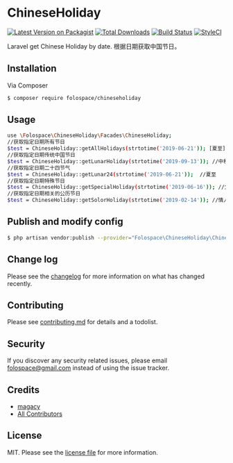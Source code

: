 # ChineseHoliday

[![Latest Version on Packagist][ico-version]][link-packagist]
[![Total Downloads][ico-downloads]][link-downloads]
[![Build Status][ico-travis]][link-travis]
[![StyleCI][ico-styleci]][link-styleci]

Laravel get Chinese Holiday by date.
根据日期获取中国节日。

## Installation

Via Composer

``` bash
$ composer require folospace/chineseholiday
```

## Usage
``` bash
use \Folospace\ChineseHoliday\Facades\ChineseHoliday;
//获取指定日期所有节日
$test = ChineseHoliday::getAllHolidays(strtotime('2019-06-21')); [夏至]
//获取指定日期传统中国节日
$test = ChineseHoliday::getLunarHoliday(strtotime('2019-09-13')); //中秋
//获取指定日期二十四节气
$test = ChineseHoliday::getLunar24(strtotime('2019-06-21'));  //夏至
//获取指定日期特殊节日
$test = ChineseHoliday::getSpecialHoliday(strtotime('2019-06-16')); //父亲节
//获取指定日期相关的公历节日
$test = ChineseHoliday::getSolorHoliday(strtotime('2019-02-14')); //情人节
```

## Publish and modify config

``` bash
$ php artisan vendor:publish --provider="Folospace\ChineseHoliday\ChineseHolidayServiceProvider"

```


## Change log

Please see the [changelog](changelog.md) for more information on what has changed recently.


## Contributing

Please see [contributing.md](contributing.md) for details and a todolist.

## Security

If you discover any security related issues, please email folospace@gmail.com instead of using the issue tracker.

## Credits

- [magacy][link-author]
- [All Contributors][link-contributors]

## License

MIT. Please see the [license file](license.md) for more information.

[ico-version]: https://img.shields.io/packagist/v/folospace/chineseholiday.svg?style=flat-square
[ico-downloads]: https://img.shields.io/packagist/dt/folospace/chineseholiday.svg?style=flat-square
[ico-travis]: https://img.shields.io/travis/folospace/chineseholiday/master.svg?style=flat-square
[ico-styleci]: https://styleci.io/repos/12345678/shield

[link-packagist]: https://packagist.org/packages/folospace/chineseholiday
[link-downloads]: https://packagist.org/packages/folospace/chineseholiday
[link-travis]: https://travis-ci.org/folospace/chineseholiday
[link-styleci]: https://styleci.io/repos/12345678
[link-author]: https://github.com/folospace
[link-contributors]: ../../contributors
